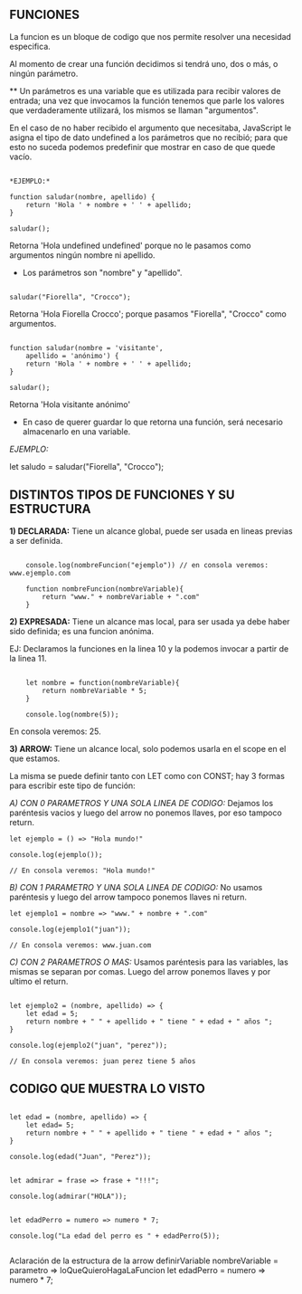 ## FUNCIONES

La funcion es un bloque de codigo que nos permite resolver una necesidad especifica.

Al momento de crear una función decidimos si tendrá uno, dos o más, o ningún parámetro. 

** Un parámetros es una variable que es utilizada para recibir valores de entrada; una vez que invocamos la función tenemos que parle los valores que verdaderamente utilizará, los mismos se llaman "argumentos".

En el caso de no haber recibido el argumento que necesitaba, JavaScript le asigna el tipo de dato undefined a los parámetros que no recibió; para que esto no suceda podemos predefinir que mostrar en caso de que quede vacío.

```

*EJEMPLO:*

function saludar(nombre, apellido) {
	return 'Hola ' + nombre + ' ' + apellido;
}

saludar(); 

```

Retorna 'Hola undefined undefined' porque no le pasamos como argumentos ningún nombre ni apellido.

* Los parámetros son "nombre" y "apellido".

```

saludar("Fiorella", "Crocco");

```

Retorna 'Hola Fiorella Crocco'; porque pasamos "Fiorella", "Crocco" como argumentos.

```

function saludar(nombre = 'visitante', 
	apellido = 'anónimo') {
	return 'Hola ' + nombre + ' ' + apellido;
}

saludar(); 

```

Retorna 'Hola visitante anónimo'

* En caso de querer guardar lo que retorna una función, será necesario almacenarlo en una variable.

*EJEMPLO:*

let saludo = saludar("Fiorella", "Crocco");

## DISTINTOS TIPOS DE FUNCIONES Y SU ESTRUCTURA

**1) DECLARADA:** Tiene un alcance global, puede ser usada en lineas previas a ser definida.

```

    console.log(nombreFuncion("ejemplo")) // en consola veremos: www.ejemplo.com

    function nombreFuncion(nombreVariable){
        return "www." + nombreVariable + ".com" 
    }

```

**2) EXPRESADA:** Tiene un alcance mas local, para ser usada ya debe haber sido definida; es una funcion anónima.

EJ: Declaramos la funciones en la linea 10 y la podemos invocar a partir de la linea 11.

```

    let nombre = function(nombreVariable){
        return nombreVariable * 5;
    }

    console.log(nombre(5)); 

```

En consola veremos: 25.

**3) ARROW:** Tiene un alcance local, solo podemos usarla en el scope en el que estamos.

La misma se puede definir tanto con LET como con CONST; hay 3 formas para escribir este tipo de función:

*A) CON 0 PARAMETROS Y UNA SOLA LINEA DE CODIGO:* Dejamos los paréntesis vacios y luego del arrow no ponemos llaves, por eso tampoco return.

```
let ejemplo = () => "Hola mundo!"

console.log(ejemplo()); 

// En consola veremos: "Hola mundo!"

```

*B) CON 1 PARAMETRO Y UNA SOLA LINEA DE CODIGO:* No usamos paréntesis y luego del arrow tampoco ponemos llaves ni return.

```
let ejemplo1 = nombre => "www." + nombre + ".com"

console.log(ejemplo1("juan")); 

// En consola veremos: www.juan.com

```

*C) CON 2 PARAMETROS O MAS:* Usamos paréntesis para las variables, las mismas se separan por comas. Luego del arrow ponemos llaves y por ultimo el return.

```

let ejemplo2 = (nombre, apellido) => {
    let edad = 5;
    return nombre + " " + apellido + " tiene " + edad + " años ";
}    

console.log(ejemplo2("juan", "perez")); 

// En consola veremos: juan perez tiene 5 años

```


## CODIGO QUE MUESTRA LO VISTO

```

let edad = (nombre, apellido) => {
    let edad= 5;
    return nombre + " " + apellido + " tiene " + edad + " años ";
}    

console.log(edad("Juan", "Perez"));


let admirar = frase => frase + "!!!";

console.log(admirar("HOLA"));


let edadPerro = numero => numero * 7;

console.log("La edad del perro es " + edadPerro(5));


```

Aclaración de la estructura de la arrow
 definirVariable nombreVariable = parametro => loQueQuieroHagaLaFuncion
      let           edadPerro   =  numero   => numero * 7;

